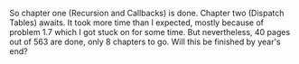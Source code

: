 So chapter one (Recursion and Callbacks) is done. Chapter two (Dispatch Tables) awaits. It took more time than I expected, mostly because of problem 1.7 which I got stuck on for some time. But nevertheless, 40 pages out of 563 are done, only 8 chapters to go. Will this be finished by year's end?